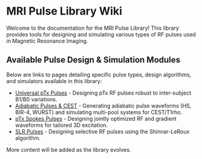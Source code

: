 # MRI Pulse Library Wiki

Welcome to the documentation for the MRI Pulse Library! This library provides tools for designing and simulating various types of RF pulses used in Magnetic Resonance Imaging.

## Available Pulse Design & Simulation Modules

Below are links to pages detailing specific pulse types, design algorithms, and simulators available in this library:

*   [Universal pTx Pulses](./UniversalPTxPulses.md) - Designing pTx RF pulses robust to inter-subject B1/B0 variations.
*   [Adiabatic Pulses & CEST](./AdiabaticCESTPulses.md) - Generating adiabatic pulse waveforms (HS, BIR-4, WURST) and simulating multi-pool systems for CEST/T1rho.
*   [pTx Spokes Pulses](./PTxSpokesPulses.md) - Designing jointly optimized RF and gradient waveforms for tailored 3D excitation.
*   [SLR Pulses](./SLRPulses.md) - Designing selective RF pulses using the Shinnar-LeRoux algorithm.

More content will be added as the library evolves.
